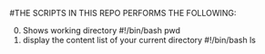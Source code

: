 #THE SCRIPTS IN THIS REPO PERFORMS THE FOLLOWING:

0. Shows working directory #!/bin/bash pwd
1. display the content list of your current directory #!/bin/bash ls